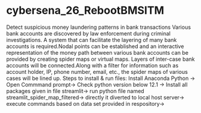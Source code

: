 # cybersena_26_RebootBMSITM
Detect suspicious money laundering patterns in bank transactions 
Various bank accounts are discovered by law enforcement during criminal investigations. A system that can facilitate the layering of many bank accounts is required.Nodal points can be established and an interactive representation of the money path between various bank accounts can be provided by creating spider maps or virtual maps.
Layers of inter-case bank accounts will be connected.Along with a filter for information such as account holder, IP, phone number, email, etc., the spider maps of various cases will be lined up.
Steps to install & run files:
Install Anaconda Python ->
Open Commmand prompt->
Check python version below 12.1 ->
Install all packages given in file streamlit->
run python file named streamlit_spider_map_filtered->
directly it diverted to local host server->
execute commands based on data set provided in respository->
